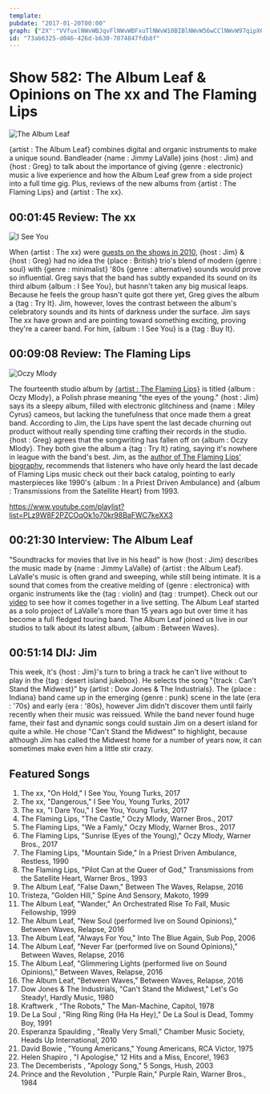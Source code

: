 ```yaml
---
template: 
pubdate: "2017-01-20T00:00"
graph: {"2X":"VVfuxlNWvWBJqvFlNWvWBFxuTlNWvW10BIBlNWvW56wCClNWvW97qipX6cfdBHm1Gdhnxe","F8":"4oCk9BKuZI3r0ik4oCk9X6cfddhnxeBHm1Gdhnxe","ZU":"","2DE":"X6cfdqYVo9qYVo9t0HTnalOyut0HTnBLsPGalOyuU56qualOyu"}
id: "73ab6325-d046-426d-b630-7074847fdb8f"
---
```






# Show 582: The Album Leaf & Opinions on The xx and The Flaming Lips

![The Album Leaf](https://static.soundopinions.org/images/2017/albumleaf_web.jpg)

{artist : The Album Leaf} combines digital and organic instruments to make a unique sound. Bandleader {name : Jimmy LaValle} joins {host : Jim} and {host : Greg} to talk about the importance of giving {genre : electronic} music a live experience and how the Album Leaf grew from a side project into a full time gig. Plus, reviews of the new albums from {artist : The Flaming Lips} and {artist : The xx}.



## 00:01:45 Review: The xx

![I See You](https://static.soundopinions.org/assets/582/2X0.jpg)

When {artist : The xx} were [guests on the shows in 2010](/show/233/), {host : Jim} & {host : Greg} had no idea the {place : British} trio's blend of modern {genre : soul} with {genre : minimalist} '80s {genre : alternative} sounds would prove so influential. Greg says that the band has subtly expanded its sound on its third album {album : I See You}, but hasnn't taken any big musical leaps. Because he feels the group hasn't quite got there yet, Greg gives the album a {tag : Try It}. Jim, however, loves the contrast between the album's celebratory sounds and its hints of darkness under the surface. Jim says The xx have grown and are pointing toward something exciting, proving they're a career band. For him, {album : I See You} is a {tag : Buy It}.



## 00:09:08 Review: The Flaming Lips

![Oczy Mlody](https://static.soundopinions.org/assets/582/F80.jpg)

The fourteenth studio album by [{artist : The Flaming Lips}](/show/94/) is titled {album : Oczy Mlody}, a Polish phrase meaning "the eyes of the young." {host : Jim} says its a sleepy album, filled with electronic glitchiness and {name : Miley Cyrus} cameos, but lacking the tunefulness that once made them a great band. According to Jim, the Lips have spent the last decade churning out product without really spending time crafting their records in the studio. {host : Greg} agrees that the songwriting has fallen off on {album : Oczy Mlody}. They both give the album a {tag : Try It} rating, saying it's nowhere in league with the band's best. Jim, as the [author of The Flaming Lips' biography](http://www.jimdero.com/LipsOpen.htm), recommends that listeners who have only heard the last decade of Flaming Lips music check out their back catalog, pointing to early masterpieces like 1990's {album : In a Priest Driven Ambulance} and {album : Transmissions from the Satellite Heart} from 1993.

https://www.youtube.com/playlist?list=PLz9W8F2PZCOqOk1o70kr98BaFWC7keXX3



## 00:21:30 Interview: The Album Leaf

"Soundtracks for movies that live in his head" is how {host : Jim} describes the music made by {name : Jimmy LaValle} of {artist : the Album Leaf}. LaValle's music is often grand and sweeping, while still being intimate. It is a sound that comes from the creative melding of {genre : electronica} with organic instruments like the {tag : violin} and {tag : trumpet}. Check out our [video](https://www.facebook.com/soundopinions/videos/10154034257491431/) to see how it comes together in a live setting. The Album Leaf started as a solo project of LaValle's more than 15 years ago but over time it has become a full fledged touring band. The Album Leaf joined us live in our studios to talk about its latest album, {album : Between Waves}.



## 00:51:14 DIJ: Jim

This week, it's {host : Jim}'s turn to bring a track he can't live without to play in the {tag : desert island jukebox}. He selects the song "{track : Can't Stand the Midwest}" by {artist : Dow Jones & The Industrials}. The {place : Indiana} band came up in the emerging {genre : punk} scene in the late {era : '70s} and early {era : '80s}, however Jim didn't discover them until fairly recently when their music was reissued. While the band never found huge fame, their fast and dynamic songs could sustain Jim on a desert island for quite a while. He chose "Can't Stand the Midwest" to highlight, because although Jim has called the Midwest home for a number of years now, it can sometimes make even him a little stir crazy.



## Featured Songs

1. The xx, "On Hold," I See You, Young Turks, 2017
2. The xx, "Dangerous," I See You, Young Turks, 2017
3. The xx, "I Dare You," I See You, Young Turks, 2017
4. The Flaming Lips, "The Castle," Oczy Mlody, Warner Bros., 2017
5. The Flaming Lips, "We a Famly," Oczy Mlody, Warner Bros., 2017
6. The Flaming Lips, "Sunrise (Eyes of the Young)," Oczy Mlody, Warner Bros., 2017
7. The Flaming Lips, "Mountain Side," In a Priest Driven Ambulance, Restless, 1990
8. The Flaming Lips, "Pilot Can at the Queer of God," Transmissions from the Satellite Heart, Warner Bros., 1993
9. The Album Leaf, "False Dawn," Between The Waves, Relapse, 2016
10. Tristeza, "Golden Hill," Spine And Sensory, Makoto, 1999
11. The Album Leaf, "Wander," An Orchestrated Rise To Fall, Music Fellowship, 1999
12. The Album Leaf, "New Soul (performed live on Sound Opinions)," Between Waves, Relapse, 2016
13. The Album Leaf, "Always For You," Into The Blue Again, Sub Pop, 2006
14. The Album Leaf, "Never Far (performed live on Sound Opinions)," Between Waves, Relapse, 2016
15. The Album Leaf, "Glimmering Lights (performed live on Sound Opinions)," Between Waves, Relapse, 2016
16. The Album Leaf, "Between Waves," Between Waves, Relapse, 2016
17. Dow Jones & The Industrials, "Can't Stand the Midwest," Let's Go Steady!, Hardly Music, 1980
18. Kraftwerk , "The Robots," The Man-Machine, Capitol, 1978
19. De La Soul , "Ring Ring Ring (Ha Ha Hey)," De La Soul is Dead, Tommy Boy, 1991
20. Esperanza Spaulding , "Really Very Small," Chamber Music Society, Heads Up International, 2010
21. David Bowie , "Young Americans," Young Americans, RCA Victor, 1975
22. Helen Shapiro , "I Apologise," 12 Hits and a Miss, Encore!, 1963
23. The Decemberists , "Apology Song," 5 Songs, Hush, 2003
24. Prince and the Revolution , "Purple Rain," Purple Rain, Warner Bros., 1984